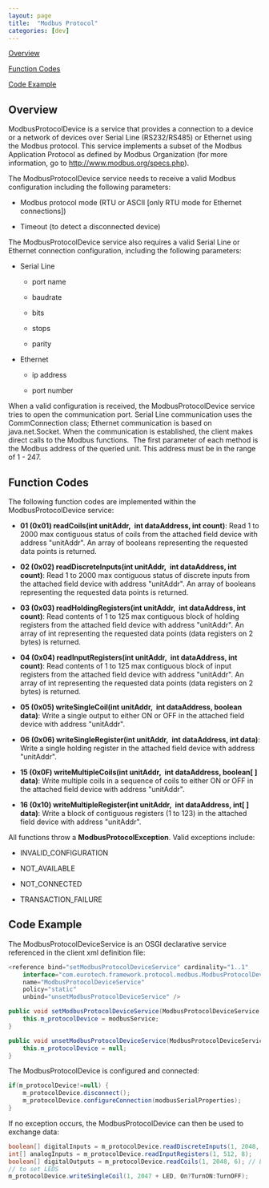 ```yaml
---
layout: page
title:  "Modbus Protocol"
categories: [dev]
---
```


[Overview](#overview)

[Function Codes](#function-codes)

[Code Example](#code-example)

## Overview

ModbusProtocolDevice is a service that provides a connection to a device
or a network of devices over Serial Line (RS232/RS485) or Ethernet using
the Modbus protocol. This service implements a subset of the Modbus
Application Protocol as defined by Modbus Organization (for more
information, go to <http://www.modbus.org/specs.php>).

The ModbusProtocolDevice service needs to receive a valid Modbus
configuration including the following parameters:

*  Modbus protocol mode (RTU or ASCII [only RTU mode for Ethernet
    connections])

*  Timeout (to detect a disconnected device)

The ModbusProtocolDevice service also requires a valid Serial Line or
Ethernet connection configuration, including the following parameters:

*  Serial Line

    *  port name

    *  baudrate

    *  bits

    *  stops

    *  parity

*  Ethernet

    *  ip address

    *  port number

When a valid configuration is received, the ModbusProtocolDevice service
tries to open the communication port. Serial Line communication uses the
CommConnection class; Ethernet communication is based on
java.net.Socket. When the communication is established, the client makes
direct calls to the Modbus functions.  The first parameter of each
method is the Modbus address of the queried unit. This address must be
in the range of 1 - 247.

## Function Codes

The following function codes are implemented within the
ModbusProtocolDevice service:

*  **01 (0x01) readCoils(int unitAddr,  int dataAddress, int count)**:
    Read 1 to 2000 max contiguous status of coils from the attached
    field device with address "unitAddr". An array of booleans
    representing the requested data points is returned.

*  **02 (0x02) readDiscreteInputs(int unitAddr,  int dataAddress, int
    count)**: Read 1 to 2000 max contiguous status of discrete inputs
    from the attached field device with address "unitAddr". An array of
    booleans representing the requested data points is returned.

*  **03 (0x03) readHoldingRegisters(int unitAddr,  int dataAddress, int
    count)**: Read contents of 1 to 125 max contiguous block of holding
    registers from the attached field device with address "unitAddr". An
    array of int representing the requested data points (data registers
    on 2 bytes) is returned.

*  **04 (0x04) readInputRegisters(int unitAddr,  int dataAddress, int
    count)**: Read contents of 1 to 125 max contiguous block of input
    registers from the attached field device with address "unitAddr". An
    array of int representing the requested data points (data registers
    on 2 bytes) is returned.

*  **05 (0x05) writeSingleCoil(int unitAddr,  int dataAddress, boolean
    data)**: Write a single output to either ON or OFF in the attached
    field device with address "unitAddr".

*  **06 (0x06) writeSingleRegister(int unitAddr,  int dataAddress, int
    data)**: Write a single holding register in the attached field
    device with address "unitAddr".

*  **15 (0x0F) writeMultipleCoils(int unitAddr,  int dataAddress,
    boolean[ ] data)**: Write multiple coils in a sequence of coils to
    either ON or OFF in the attached field device with address
    "unitAddr".

*  **16 (0x10) writeMultipleRegister(int unitAddr,  int dataAddress,
    int[ ] data)**: Write a block of contiguous registers (1 to 123) in
    the attached field device with address "unitAddr".

All functions throw a **ModbusProtocolException**. Valid exceptions
include:

*  INVALID_CONFIGURATION

*  NOT_AVAILABLE

*  NOT_CONNECTED

*  TRANSACTION_FAILURE

## Code Example

The ModbusProtocolDeviceService is an OSGI declarative service
referenced in the client xml definition file:

```java
<reference bind="setModbusProtocolDeviceService" cardinality="1..1"
	interface="com.eurotech.framework.protocol.modbus.ModbusProtocolDeviceService"
	name="ModbusProtocolDeviceService"
	policy="static"
	unbind="unsetModbusProtocolDeviceService" />

public void setModbusProtocolDeviceService(ModbusProtocolDeviceService modbusService) {
	this.m_protocolDevice = modbusService;
}

public void unsetModbusProtocolDeviceService(ModbusProtocolDeviceService modbusService) {
	this.m_protocolDevice = null;
}
```

The ModbusProtocolDevice is configured and connected:

```java
if(m_protocolDevice!=null) {
	m_protocolDevice.disconnect();
	m_protocolDevice.configureConnection(modbusSerialProperties);
}
```

If no exception occurs, the ModbusProtocolDevice can then be used to exchange data:

```java
boolean[] digitalInputs = m_protocolDevice.readDiscreteInputs(1, 2048, 8);
int[] analogInputs = m_protocolDevice.readInputRegisters(1, 512, 8);
boolean[] digitalOutputs = m_protocolDevice.readCoils(1, 2048, 6); // LEDS
// to set LEDS
m_protocolDevice.writeSingleCoil(1, 2047 + LED, On?TurnON:TurnOFF);
```
